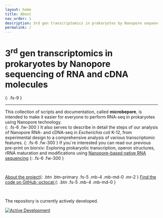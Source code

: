 ```yaml
---
layout: home
title: About
nav_order: 1
description: 3rd gen transcriptomics in prokaryotes by Nanopore sequencing of RNA and cDNA molecules
permalink: /
---
```


# 3<sup>rd</sup> gen transcriptomics in prokaryotes by Nanopore sequencing of RNA and cDNA molecules
{: .fs-9 }

--- 
This collection of scripts and documentation, called **microbepore**, is intended to make it easier for everyone to perform RNA-seq in prokaryotes using Nanopore technology.  
{: .fs-6 .fw-300 }
It also serves to describe in detail the steps of our analysis of Nanopore RNA- and cDNA-seq in *Escherichia coli* K-12, from experimental design to a comprehensive analysis of various transcriptomic features. 
{: .fs-6 .fw-300 } 
If you´re interested you can read our previous pre-print on biorxiv: Exploring prokaryotic transcription, operon structures, rRNA maturation and modifications using [Nanopore-based native RNA sequencing](https://www.biorxiv.org/content/10.1101/2019.12.18.880849v2)
{: .fs-6 .fw-300 } 

<br> 

[About the project](project){: .btn .btn-primary .fs-5 .mb-4 .mb-md-0 .mr-2 } [Find the code on GitHub :octocat:](https://github.com/felixgrunberger/microbepore){: .btn .fs-5 .mb-4 .mb-md-0 }


<br> 


The repository is currently actively developed.  

[![Active Development](https://img.shields.io/badge/Maintenance%20Level-Actively%20Developed-brightgreen.svg)](https://gist.github.com/cheerfulstoic/d107229326a01ff0f333a1d3476e068d)



